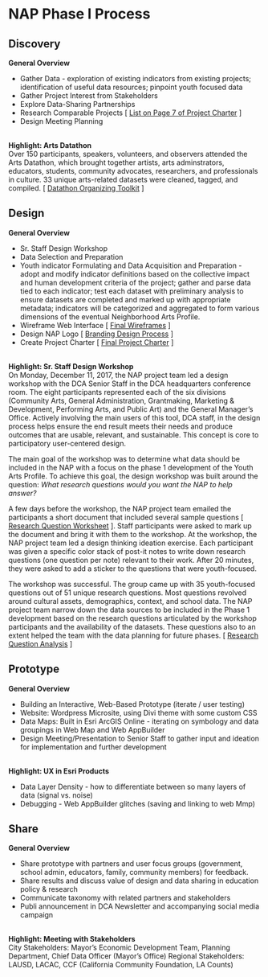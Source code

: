 <strong><h1>NAP Phase I Process</strong></h1>

<strong><h2>Discovery</strong></h2>
<strong>General Overview</strong>
<ul>
<li>Gather Data - exploration of existing indicators from existing projects; identification of useful data resources; pinpoint youth focused data</li>
  <li>Gather Project Interest from Stakeholders</li>
  <li>Explore Data-Sharing Partnerships</li>
  <li>Research Comparable Projects [ <a href="https://drive.google.com/open?id=1pEePDhbQ-LntsqSKYNGQUbB4TB3lNSJ0" target="_blank">List on Page 7 of Project Charter</a> ] </li>
  <li>Design Meeting Planning</li>
  </ul>
<br>
<strong>Highlight: Arts Datathon</strong>
<br>Over 150 participants, speakers, volunteers, and observers attended the Arts Datathon, which brought together artists, arts adminstrators, educators, students, community advocates, researchers, and professionals in culture. 33 unique arts-related datasets were cleaned, tagged, and compiled. [ <a href="https://drive.google.com/open?id=1iKZGpPeeWfqPgJTZFGuKmD9a1Rx2z7Kc" target="_blank">Datathon Organizing Toolkit</a> ]  
<br>
<strong><h2>Design</strong></h2>
<strong>General Overview</strong>
<ul>
  <li>Sr. Staff Design Workshop</li>
  <li>Data Selection and Preparation</li>
<li>Youth indicator Formulating and Data Acquisition and Preparation - adopt and modify indicator definitions based on the collective impact and human development criteria of the project; gather and parse data tied to each indicator; test each dataset with preliminary analysis to ensure datasets are completed and marked up with appropriate metadata; indicators will be categorized and aggregated to form various dimensions of the eventual Neighborhood Arts Profile.</li>
  <li>Wireframe Web Interface [ <a href="https://drive.google.com/open?id=1nSvTDXzfkB64kYbMqnYD2q2vgrcsq08f" target="_blank">Final Wireframes</a> ] </li>
<li>Design NAP Logo [ <a href="https://drive.google.com/open?id=1T-TOmCMHmQPNCGUP_IEfkv1gRTO7-08H" target="_blank">Branding Design Process</a> ]  </li>
  <li>Create Project Charter [ <a href="https://drive.google.com/open?id=1pEePDhbQ-LntsqSKYNGQUbB4TB3lNSJ0" target="_blank">Final Project Charter</a> ]</li>
    </ul>
<br>
    <strong>Highlight: Sr. Staff Design Workshop</strong>
    <br>
On Monday, December 11, 2017, the NAP project team led a design workshop with the DCA Senior Staff in the DCA headquarters conference room. The eight participants represented each of the six divisions (Community Arts, General Administration, Grantmaking, Marketing & Development, Performing Arts, and Public Art) and the General Manager’s Office. Actively involving the main users of this tool, DCA staff, in the design process helps ensure the end result meets their needs and produce outcomes that are usable, relevant, and sustainable. This concept is core to participatory user-centered design.

The main goal of the workshop was to determine what data should be included in the NAP with a focus on the phase 1 development of the Youth Arts Profile. To achieve this goal, the design workshop was built around the question: <i>What research questions would you want the NAP to help answer?</i>

A few days before the workshop, the NAP project team emailed the participants a short document that included several sample questions [ <a href="https://drive.google.com/open?id=1vbR3h9vOxK0CaZscWoVhZIwVpDNIztA5" target="_blank">Research Question Worksheet</a> ]. Staff participants were asked to mark up the document and bring it with them to the workshop. At the workshop, the NAP project team led a design thinking ideation exercise. Each participant was given a specific color stack of post-it notes to write down research questions (one question per note) relevant to their work. After 20 minutes, they were asked to add a sticker to the questions that were youth-focused. 

The workshop was successful. The group came up with 35 youth-focused questions out of 51 unique research questions. Most questions revolved around cultural assets, demographics, context, and school data. The NAP project team narrow down the data sources to be included in the Phase 1 development based on the research questions articulated by the workshop participants and the availability of the datasets. These questions also to an extent helped the team with the data planning for future phases. [ <a href="https://drive.google.com/open?id=1-xstoeE-lb2l4lKMM8ecQNFHdMnftyRT">Research Question Analysis</a> ]
<br>
<strong><h2>Prototype</strong></h2>
<strong>General Overview</strong>
<ul>
  <li>Building an Interactive, Web-Based Prototype (iterate / user testing) </li>
  <li>Website: Wordpress Microsite, using Divi theme with some custom CSS </li> 
<li>Data Maps: Built in Esri ArcGIS Online - iterating on symbology and data groupings in Web Map and Web AppBuilder
<li>Design Meeting/Presentation to Senior Staff to gather input and ideation for implementation and further development</li>
  </ul>
<br>
<strong>Highlight: UX in Esri Products</strong>
<br>
<ul>
<li>Data Layer Density - how to differentiate between so many layers of data (signal vs. noise)</li>
  <li>Debugging - Web AppBuilder glitches (saving and linking to web Mmp)</li>
</ul>
<strong><h2>Share</strong></h2>
  <strong>General Overview</strong>
<ul>
  <li>Share prototype with partners and user focus groups (government, school admin, educators, family, community members) for feedback.</li>
  <li>Share results and discuss value of design and data sharing in education policy & research</li>
  <li>Communicate taxonomy with related partners and stakeholders</li>
  <li>Publi announcement in DCA Newsletter and accompanying social media campaign</li>
  </ul>
<br>
<strong>Highlight: Meeting with Stakeholders</strong>
<br>
City Stakeholders: Mayor’s Economic Development Team, Planning Department, Chief Data Officer (Mayor’s Office)
Regional Stakeholders: LAUSD, LACAC, CCF (California Community Foundation, LA Counts)
